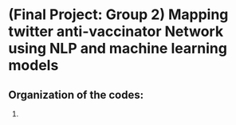 #  (Final Project: Group 2) Mapping twitter anti-vaccinator Network using NLP and machine learning models



## Organization of the codes:

1. 
